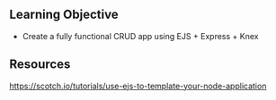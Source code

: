 ## Learning Objective
* Create a fully functional CRUD app using EJS + Express + Knex

## Resources
https://scotch.io/tutorials/use-ejs-to-template-your-node-application